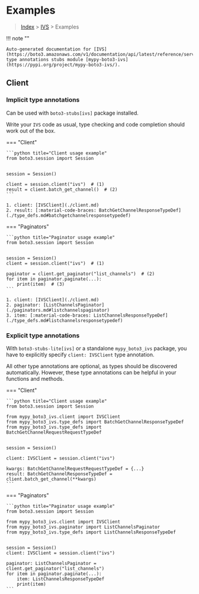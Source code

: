 # Examples

> [Index](../README.md) > [IVS](./README.md) > Examples

!!! note ""

    Auto-generated documentation for [IVS](https://boto3.amazonaws.com/v1/documentation/api/latest/reference/services/ivs.html#IVS)
    type annotations stubs module [mypy-boto3-ivs](https://pypi.org/project/mypy-boto3-ivs/).

## Client

### Implicit type annotations

Can be used with `boto3-stubs[ivs]` package installed.

Write your `IVS` code as usual,
type checking and code completion should work out of the box.


=== "Client"

    ```python title="Client usage example"
    from boto3.session import Session


    session = Session()

    client = session.client("ivs")  # (1)
    result = client.batch_get_channel()  # (2)
    ```

    1. client: [IVSClient](./client.md)
    2. result: [:material-code-braces: BatchGetChannelResponseTypeDef](./type_defs.md#batchgetchannelresponsetypedef) 



=== "Paginators"

    ```python title="Paginator usage example"
    from boto3.session import Session


    session = Session()
    client = session.client("ivs")  # (1)

    paginator = client.get_paginator("list_channels")  # (2)
    for item in paginator.paginate(...):
        print(item)  # (3)
    ```

    1. client: [IVSClient](./client.md)
    2. paginator: [ListChannelsPaginator](./paginators.md#listchannelspaginator)
    3. item: [:material-code-braces: ListChannelsResponseTypeDef](./type_defs.md#listchannelsresponsetypedef) 




### Explicit type annotations

With `boto3-stubs-lite[ivs]`
or a standalone `mypy_boto3_ivs` package, you have to explicitly specify `client: IVSClient` type annotation.

All other type annotations are optional, as types should be discovered automatically.
However, these type annotations can be helpful in your functions and methods.


=== "Client"

    ```python title="Client usage example"
    from boto3.session import Session

    from mypy_boto3_ivs.client import IVSClient
    from mypy_boto3_ivs.type_defs import BatchGetChannelResponseTypeDef
    from mypy_boto3_ivs.type_defs import BatchGetChannelRequestRequestTypeDef


    session = Session()

    client: IVSClient = session.client("ivs")

    kwargs: BatchGetChannelRequestRequestTypeDef = {...}
    result: BatchGetChannelResponseTypeDef = client.batch_get_channel(**kwargs)
    ```



=== "Paginators"

    ```python title="Paginator usage example"
    from boto3.session import Session

    from mypy_boto3_ivs.client import IVSClient
    from mypy_boto3_ivs.paginator import ListChannelsPaginator
    from mypy_boto3_ivs.type_defs import ListChannelsResponseTypeDef


    session = Session()
    client: IVSClient = session.client("ivs")

    paginator: ListChannelsPaginator = client.get_paginator("list_channels")
    for item in paginator.paginate(...):
        item: ListChannelsResponseTypeDef
        print(item)
    ```




